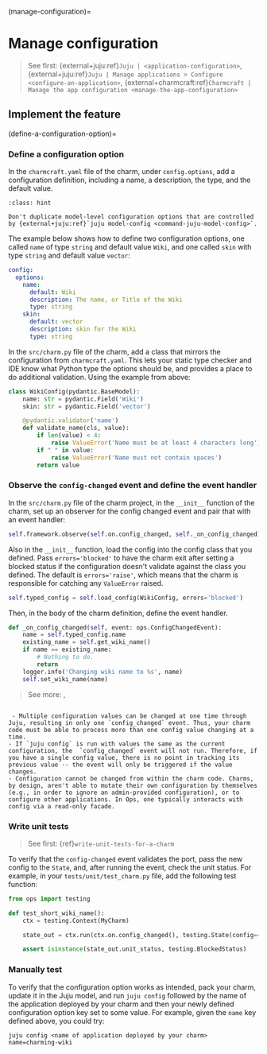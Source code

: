 (manage-configuration)=
# Manage configuration
> See first: {external+juju:ref}`Juju | <application-configuration>`, {external+juju:ref}`Juju | Manage applications > Configure <configure-an-application>`, {external+charmcraft:ref}`Charmcraft | Manage the app configuration <manage-the-app-configuration>`


## Implement the feature

(define-a-configuration-option)=
### Define a configuration option

In the `charmcraft.yaml` file of the charm, under `config.options`, add a configuration definition, including a name, a description, the type, and the default value.

```{admonition} Best practice
:class: hint

Don't duplicate model-level configuration options that are controlled by {external+juju:ref}`juju model-config <command-juju-model-config>`.
```

The example below shows how to define two configuration options, one called `name` of type `string` and default value `Wiki`, and one called `skin` with type `string` and default value `vector`:

```yaml
config:
  options:
    name:
      default: Wiki
      description: The name, or Title of the Wiki
      type: string
    skin:
      default: vector
      description: skin for the Wiki
      type: string
```

In the `src/charm.py` file of the charm, add a class that mirrors the
configuration from `charmcraft.yaml`. This lets your static type checker and
IDE know what Python type the options should be, and provides a place to do
additional validation. Using the example from above:

```python
class WikiConfig(pydantic.BaseModel):
    name: str = pydantic.Field('Wiki')
    skin: str = pydantic.Field('vector')

    @pydantic.validator('name')
    def validate_name(cls, value):
        if len(value) < 4:
            raise ValueError('Name must be at least 4 characters long')
        if " " in value:
            raise ValueError('Name must not contain spaces')
        return value
```

### Observe the `config-changed` event and define the event handler

In the `src/charm.py` file of the charm project, in the `__init__` function of the charm, set up an observer for the config changed event and pair that with an event handler:

```python
self.framework.observe(self.on.config_changed, self._on_config_changed)
```

Also in the `__init__` function, load the config into the config class that you
defined. Pass `errors='blocked'` to have the charm exit after setting a blocked
status if the configuration doesn't validate against the class you defined. The
default is `errors='raise'`, which means that the charm is responsible for
catching any `ValueError` raised.

```python
self.typed_config = self.load_config(WikiConfig, errors='blocked')
```

Then, in the body of the charm definition, define the event handler.

```python
def _on_config_changed(self, event: ops.ConfigChangedEvent):
    name = self.typed_config.name
    existing_name = self.get_wiki_name()
    if name == existing_name:
        # Nothing to do.
        return
    logger.info('Changing wiki name to %s', name)
    self.set_wiki_name(name)
```

> See more: [](ops.CharmBase.load_config), [](ops.CharmBase.config)

```{caution}

 - Multiple configuration values can be changed at one time through Juju, resulting in only one `config_changed` event. Thus, your charm code must be able to process more than one config value changing at a time.
- If `juju config` is run with values the same as the current configuration, the  `config_changed` event will not run. Therefore, if you have a single config value, there is no point in tracking its previous value -- the event will only be triggered if the value changes.
- Configuration cannot be changed from within the charm code. Charms, by design, aren't able to mutate their own configuration by themselves (e.g., in order to ignore an admin-provided configuration), or to configure other applications. In Ops, one typically interacts with config via a read-only facade.
```

### Write unit tests

> See first: {ref}`write-unit-tests-for-a-charm`

To verify that the `config-changed` event validates the port, pass the new config to the `State`, and, after running the event, check the unit status. For example, in your `tests/unit/test_charm.py` file, add the following test function:

```python
from ops import testing

def test_short_wiki_name():
    ctx = testing.Context(MyCharm)

    state_out = ctx.run(ctx.on.config_changed(), testing.State(config={'name': 'ww'}))

    assert isinstance(state_out.unit_status, testing.BlockedStatus)
```

### Manually test

To verify that the configuration option works as intended, pack your charm, update it in the Juju model, and run `juju config` followed by the name of the application deployed by your charm and then your newly defined configuration option key set to some value. For example, given the `name` key defined above, you could try:

```text
juju config <name of application deployed by your charm> name=charming-wiki
```
